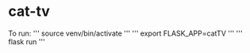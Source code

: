 # cat-tv
 
To run:
''' source venv/bin/activate '''
''' export FLASK_APP=catTV '''
''' flask run '''